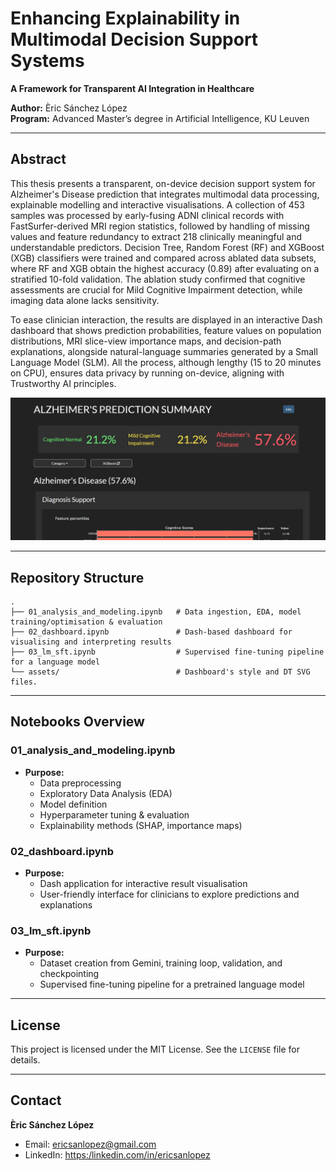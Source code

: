 # Enhancing Explainability in Multimodal Decision Support Systems  
**A Framework for Transparent AI Integration in Healthcare**

**Author:** Èric Sánchez López  
**Program:** Advanced Master’s degree in Artificial Intelligence, KU Leuven  

---

## Abstract

This thesis presents a transparent, on-device decision support system for Alzheimer's Disease prediction that integrates multimodal data processing, explainable modelling and interactive visualisations. A collection of 453 samples was processed by early-fusing ADNI clinical records with FastSurfer-derived MRI region statistics, followed by handling of missing values and feature redundancy to extract 218 clinically meaningful and understandable predictors. Decision Tree, Random Forest (RF) and XGBoost (XGB) classifiers were trained and compared across ablated data subsets, where RF and XGB obtain the highest accuracy (0.89) after evaluating on a stratified 10-fold validation. The ablation study confirmed that cognitive assessments are crucial for Mild Cognitive Impairment detection, while imaging data alone lacks sensitivity.

To ease clinician interaction, the results are displayed in an interactive Dash dashboard that shows prediction probabilities, feature values on population distributions, MRI slice-view importance maps, and decision-path explanations, alongside natural-language summaries generated by a Small Language Model (SLM). All the process, although lengthy (15 to 20 minutes on CPU), ensures data privacy by running on-device, aligning with Trustworthy AI principles.

![image](images/dashboard.jpg)

---

## Repository Structure

```
.
├── 01_analysis_and_modeling.ipynb   # Data ingestion, EDA, model training/optimisation & evaluation
├── 02_dashboard.ipynb               # Dash-based dashboard for visualising and interpreting results
├── 03_lm_sft.ipynb                  # Supervised fine-tuning pipeline for a language model
└── assets/                          # Dashboard's style and DT SVG files.
```

---

## Notebooks Overview

### 01_analysis_and_modeling.ipynb
- **Purpose:**
  - Data preprocessing 
  - Exploratory Data Analysis (EDA)
  - Model definition  
  - Hyperparameter tuning & evaluation  
  - Explainability methods (SHAP, importance maps)

### 02_dashboard.ipynb
- **Purpose:**  
  - Dash application for interactive result visualisation  
  - User-friendly interface for clinicians to explore predictions and explanations

### 03_lm_sft.ipynb
- **Purpose:**
  - Dataset creation from Gemini, training loop, validation, and checkpointing
  - Supervised fine-tuning pipeline for a pretrained language model

---

## License

This project is licensed under the MIT License. See the `LICENSE` file for details.

---

## Contact

**Èric Sánchez López**  
- Email: ericsanlopez@gmail.com
- LinkedIn: [https:/linkedin.com/in/ericsanlopez](https:/linkedin.com/in/ericsanlopez)



